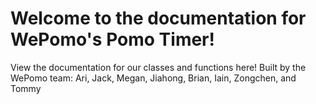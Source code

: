 # Welcome to the documentation for WePomo's Pomo Timer!

View the documentation for our classes and functions here! Built by the WePomo team: Ari, Jack, Megan, Jiahong, Brian, Iain, Zongchen, and Tommy
